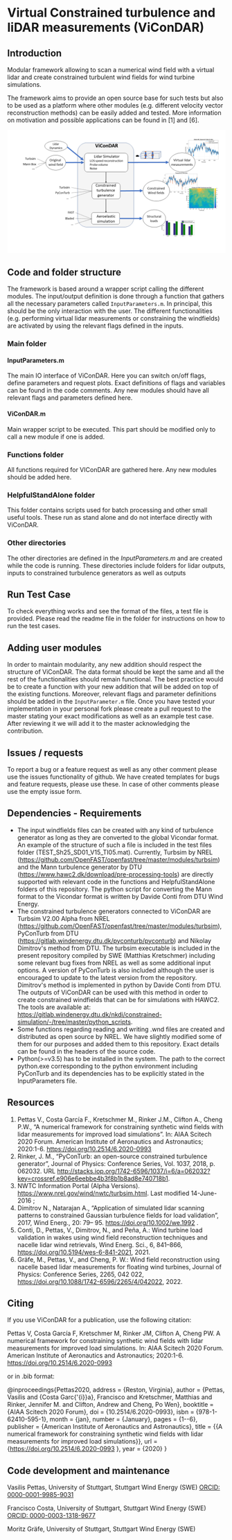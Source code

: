 # Virtual Constrained turbulence and liDAR measurements (ViConDAR)

## Introduction

Modular framework allowing to scan a numerical wind field with a virtual lidar and create constrained turbulent wind fields for wind turbine simulations. 

The framework aims to provide an open source base for such tests but also to be used as a platform where other modules (e.g. different velocity vector reconstruction methods) can be easily added and tested. More information on motivation and possible applications can be found in [1] and [6]. 


![flowchart](Pictures_repo/vicondar_overview.png)

## Code and folder structure

The framework is based around a wrapper script calling the different modules. The input/output definition is done through a function that gathers all the necessary parameters called `InputParameters.m`. In principal, this should be the only interaction with the user. The different functionalities (e.g. performing virtual lidar measurements or constraining the windfields) are activated by using the relevant flags defined in the inputs.  

### Main folder

#### InputParameters.m
The main IO interface of ViConDAR. Here you can switch on/off flags, define parameters and request plots. Exact definitions of flags and variables can be found in the code comments. Any new modules should have all relevant flags and parameters defined here. 

#### ViConDAR.m
Main wrapper script to be executed. This part should be modified only to call a new module if one is added.

### Functions folder
All functions required for VIConDAR are gathered here. Any new modules should be added here.

### HelpfulStandAlone folder
This folder contains scripts used for batch processing and other small useful tools. These run as stand alone and do not interface directly with ViConDAR.

### Other directories
The other directories are defined in the *InputParameters.m* and are created while the code is running. These directories include folders for lidar outputs, inputs to constrained turbulence generators as well as outputs

## Run Test Case

To check everything works and see the format of the files, a test file is provided. Please read the readme file in the folder for instructions on how to run the test cases.
 
## Adding user modules

In order to maintain modularity, any new addition should respect the structure of ViConDAR. The data format should be kept the same and all the rest of the functionalities should remain functional. The best practice would be to create a function with your new addition that will be added on top of the existing functions. Moreover, relevant flags and parameter definitions should be added in the `InputParameter.m` file. Once you have tested your implementation in your personal fork please create a pull request to the master stating your exact modifications as well as an example test case. After reviewing it we will add it to the master acknowledging the contribution. 

## Issues / requests

To report a bug or a feature request as well as any other comment please use the issues functionality of github. We have created templates for bugs and feature requests, please use these. In case of other comments please use the empty issue form. 

## Dependencies - Requirements
- The input windfields files can be created with any kind of turbulence generator as long as they are converted to the global Vicondar format. An example of the structure of such a file is included in the test files folder (TEST_Sh25_SD01_V15_TI05.mat). Currently, Turbsim by NREL (https://github.com/OpenFAST/openfast/tree/master/modules/turbsim) and the Mann turbulence generator by DTU (https://www.hawc2.dk/download/pre-processing-tools) are directly supported with relevant code in the functions and HelpfulStandAlone folders of this repository. The python script for converting the Mann format to the Vicondar format is written by Davide Conti from DTU Wind Energy.
- The constrained turbulence generators connected to ViConDAR are Turbsim V2.00 Alpha from NREL (https://github.com/OpenFAST/openfast/tree/master/modules/turbsim), PyConTurb from DTU (https://gitlab.windenergy.dtu.dk/pyconturb/pyconturb) and Nikolay Dimitrov's method from DTU. The turbsim executable is included in the present repository compiled by SWE (Matthias Kretschmer) including some relevant bug fixes from NREL as well as some additional input options. A version of PyConTurb is also included although the user is encouraged to update to the latest version from the repository. Dimitrov's method is implemented in python by Davide Conti from DTU. The outputs of ViConDAR can be used with this method in order to create constrained windfields that can be for simulations with HAWC2. The tools are available at: https://gitlab.windenergy.dtu.dk/nkdi/constrained-simulation/-/tree/master/python_scripts.
- Some functions regarding reading and writing .wnd files are created and distributed as open source by NREL. We have slightly modified some of them for our purposes and added them to this repository. Exact details can be found in the headers of the source code. 
- Python(>=v3.5) has to be installed in the system. The path to the correct python.exe corresponding to the python environment including PyConTurb and its dependencies has to be explicitly stated in the InputParameters file.  


## Resources
1. Pettas V., Costa García F., Kretschmer M., Rinker J.M., Clifton A., Cheng P.W., “A numerical framework for constraining synthetic wind fields with lidar measurements for improved load simulations”. In: AIAA Scitech 2020 Forum. American Institute of Aeronautics and Astronautics; 2020:1-6. https://doi.org/10.2514/6.2020-0993
2. Rinker, J. M., “PyConTurb: an open-source constrained turbulence generator”, Journal of Physics: Conference Series, Vol.
1037, 2018, p. 062032. URL http://stacks.iop.org/1742-6596/1037/i=6/a=062032?key=crossref.e906e6eebbe4b3f8b1b8ad8e740718b1.
3. NWTC Information Portal (Alpha Versions).  https://www.nrel.gov/wind/nwtc/turbsim.html. Last modified 14-June-2016 ;
4. Dimitrov N., Natarajan A., “Application of simulated lidar scanning patterns to constrained Gaussian turbulence fields for load validation”, 2017, Wind Energ., 20: 79– 95. https://doi.org/10.1002/we.1992 .
5. Conti, D., Pettas, V., Dimitrov, N., and Peña, A.: Wind turbine load validation in wakes using wind field reconstruction techniques and nacelle lidar wind retrievals, Wind Energ. Sci., 6, 841–866, https://doi.org/10.5194/wes-6-841-2021, 2021.
7. Gräfe, M., Pettas, V., and Cheng, P. W.: Wind field reconstruction using nacelle based lidar measurements for floating wind turbines, Journal
of Physics: Conference Series, 2265, 042 022, https://doi.org/10.1088/1742-6596/2265/4/042022, 2022.

## Citing
If you use ViConDAR for a publication, use the following citation:

Pettas V, Costa García F, Kretschmer M, Rinker JM, Clifton A, Cheng PW. A numerical framework for constraining synthetic wind fields with lidar measurements for improved load simulations. In: AIAA Scitech 2020 Forum. American Institute of Aeronautics and Astronautics; 2020:1-6. https://doi.org/10.2514/6.2020-0993

or in .bib format: 

@inproceedings{Pettas2020,
address = {Reston, Virginia},
author = {Pettas, Vasilis and {Costa Garc{\'{i}}a}, Francisco and Kretschmer, Matthias and Rinker, Jennifer M. and Clifton, Andrew and Cheng, Po Wen},
booktitle = {AIAA Scitech 2020 Forum},
doi = {10.2514/6.2020-0993},
isbn = {978-1-62410-595-1},
month = {jan},
number = {January},
pages = {1--6},
publisher = {American Institute of Aeronautics and Astronautics},
title = {{A numerical framework for constraining synthetic wind fields with lidar measurements for improved load simulations}},
url = {https://doi.org/10.2514/6.2020-0993 },
year = {2020}
}

## Code development and maintenance
Vasilis Pettas, University of Stuttgart, Stuttgart Wind Energy (SWE) [ORCID: 0000-0001-9985-9031](https://orcid.org/0000-0001-9985-9031) 

Francisco Costa, University of Stuttgart, Stuttgart Wind Energy (SWE) [ORCID: 0000-0003-1318-9677](https://orcid.org/0000-0003-1318-9677)

Moritz Gräfe, University of Stuttgart, Stuttgart Wind Energy (SWE)
